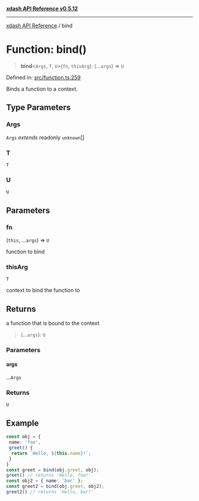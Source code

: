 [**xdash API Reference v0.5.12**](index.md)

***

[xdash API Reference](/xdash/api/index.md) / bind

# Function: bind()

> **bind**\<`Args`, `T`, `U`\>(`fn`, `thisArg`): (...`args`) => `U`

Defined in: [src/function.ts:259](https://github.com/shtse8/xdash/blob/ed88c6e7ad3be9e5e1e06776f9ca07ed27d97c13/src/function.ts#L259)

Binds a function to a context.

## Type Parameters

### Args

`Args` *extends* readonly `unknown`[]

### T

`T`

### U

`U`

## Parameters

### fn

(`this`, ...`args`) => `U`

function to bind

### thisArg

`T`

context to bind the function to

## Returns

a function that is bound to the context

> (...`args`): `U`

### Parameters

#### args

...`Args`

### Returns

`U`

## Example

```ts
const obj = {
 name: 'foo',
 greet() {
  return `Hello, ${this.name}!`;
 }
}
const greet = bind(obj.greet, obj);
greet() // returns 'Hello, foo!'
const obj2 = { name: 'bar' };
const greet2 = bind(obj.greet, obj2);
greet2() // returns 'Hello, bar!'
```
